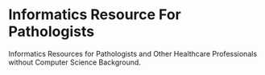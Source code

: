 # Informatics Resource For Pathologists
Informatics Resources for Pathologists and Other Healthcare Professionals without Computer Science Background.
